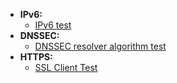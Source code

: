 - **IPv6:**
  - [IPv6 test](http://ipv6-test.com/)
- **DNSSEC:**
  - [DNSSEC resolver algorithm test](https://rootcanary.org/test.html) 
- **HTTPS:**
  - [SSL Client Test](https://www.ssllabs.com/ssltest/viewMyClient.html)
